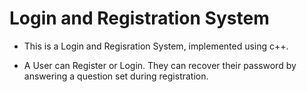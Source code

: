 # Login and Registration System

- This is a Login and Regisration System, implemented using c++.

- A User can Register or Login. They can recover their password by answering a question set during registration.
